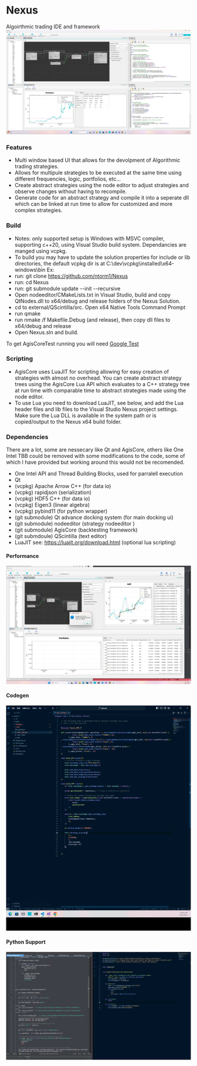 # Nexus
Algoirthmic trading IDE and framework
![alt text](https://github.com/ntorm1/Nexus/blob/master/github/Nexus.png)

### Features
- Multi window based UI that allows for the devolpment of Algorithmic trading strategies. 
- Allows for multipule strategies to be executed at the same time using different frequencies, logic, portfolios, etc...
- Create abstract strategies using the node editor to adjust strategies and observe changes without having to recompile.
- Generate code for an abstract strategy and compile it into a seperate dll which can be linked at run time to allow for customized and more complex strategies.

### Build
- Notes: only supported setup is Windows with MSVC compiler, supporting c++20, using Visual Studio build system. Dependancies are manged using vcpkg.
- To build you may have to update the solution properties for include or lib directories, the default vcpkg dir is at C:\dev\vcpkg\installed\x64-windows\bin
Ex:
- run: git clone https://github.com/ntorm1/Nexus
- run: cd Nexus
- run: git submodule update --init --recursive
- Open nodeeditor/CMakeLists.txt in Visual Studio, build and copy QtNodes.dll to x64/debug and release folders of the Nexus Solution.
- cd to external/QScintilla/src. Open x64 Native Tools Command Prompt
- run qmake
- run nmake /f Makefile.Debug (and release), then copy dll files to x64/debug and release
- Open Nexus.sln and build.
  
To get AgisCoreTest running you will need [Google Test](https://learn.microsoft.com/en-us/visualstudio/test/how-to-use-google-test-for-cpp?view=vs-2022)


### Scripting 
- AgisCore uses LuaJIT for scripting allowing for easy creation of strategies with almost no overhead. You can create abstract strategy trees using the 
AgisCore Lua API which evaluates to a C++ strategy tree at run time with comparable time to abstract strategies made using the node editor.
- To use Lua you need to download LuaJIT, see below, and add the Lua header files and lib files to the Visual Studio Nexus project settings. Make sure the
Lua DLL is available in the system path or is copied/output to the Nexus x64 build folder.


### Dependencies 
There are a lot, some are nessecary like Qt and AgisCore, others like One Intel TBB could be removed with some modifications to the code, some of which I have provided but working around this would not be recomended.
- One Intel API and Thread Building Blocks, used for parralell execution
- Qt
- (vcpkg) Apache Arrow C++ (for data io)
- (vcpkg) rapidjson (serialization)
- (vcpkg) HDF5 C++ (for data io)
- (vcpkg) Eigen3 (linear algebra)
- (vcpkg) pybind11 (for python wrapper)
- (git submodule) Qt advance docking system  (for main docking ui)
- (git submodule) nodeeditor (strategy nodeeditor )
- (git submodule) AgisCore (backtesting framework)
- (git submdoule) QScintilla (text editor)
- LuaJIT see: https://luajit.org/download.html (optional lua scripting)

#### Performance
![alt text](https://github.com/ntorm1/Nexus/blob/master/github/perf.png)


#### Codegen 
![alt text](https://github.com/ntorm1/Nexus/blob/master/github/codegen.png)

#### Python Support
![alt text](https://github.com/ntorm1/Nexus/blob/master/github/pybind11.png)
